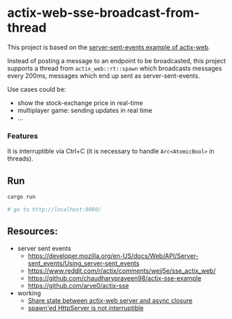 # actix-web-sse-broadcast-from-thread

This project is based on the [server-sent-events example of actix-web](https://github.com/actix/examples/tree/master/server-sent-events).

Instead of posting a message to an endpoint to be broadcasted, this project supports a thread from `actix_web::rt::spawn` which broadcasts messages every 200ms, messages which end up sent as server-sent-events.

Use cases could be:

- show the stock-exchange price in real-time
- multiplayer game: sending updates in real time
- ...

### Features

It is interruptible via Ctrl+C (it is necessary to handle `Arc<AtomicBool>` in threads).

## Run

```sh
cargo run

# go to http://localhost:8080/
```

## Resources:

- server sent events
  - https://developer.mozilla.org/en-US/docs/Web/API/Server-sent_events/Using_server-sent_events
  - https://www.reddit.com/r/actix/comments/wejj5e/sse_actix_web/
  - https://github.com/chaudharypraveen98/actix-sse-example
  - https://github.com/arve0/actix-sse
- working
  - [Share state between actix-web server and async closure](https://stackoverflow.com/questions/74167734/share-state-between-actix-web-server-and-async-closure)
  - [spawn'ed HttpServer is not interruptible](https://github.com/actix/actix-web/issues/2739)
